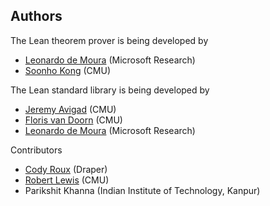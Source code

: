 Authors
-------

The Lean theorem prover is being developed by

- [Leonardo de Moura](http://research.microsoft.com/en-us/um/people/leonardo) (Microsoft Research)
- [Soonho Kong](http://www.cs.cmu.edu/~soonhok) (CMU)

The Lean standard library is being developed by

- [Jeremy Avigad](http://www.andrew.cmu.edu/user/avigad) (CMU)
- [Floris van Doorn](http://www.contrib.andrew.cmu.edu/~fpv/) (CMU)
- [Leonardo de Moura](http://research.microsoft.com/en-us/um/people/leonardo) (Microsoft Research)

Contributors

- [Cody Roux](http://www.andrew.cmu.edu/user/croux/) (Draper)
- [Robert Lewis](https://www.andrew.cmu.edu/user/rlewis1/Site/Home.html) (CMU)
- Parikshit Khanna (Indian Institute of Technology, Kanpur)
